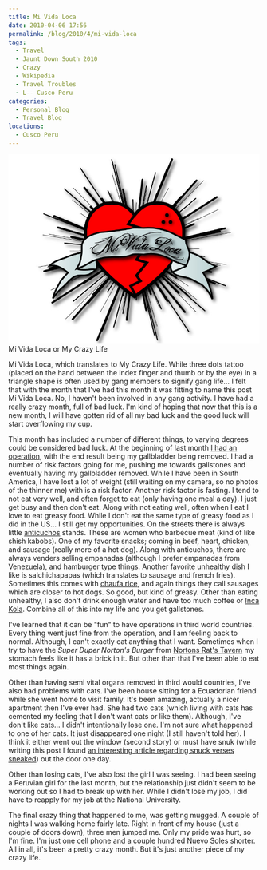 ```yaml
---
title: Mi Vida Loca
date: 2010-04-06 17:56
permalink: /blog/2010/4/mi-vida-loca
tags:
  - Travel
  - Jaunt Down South 2010
  - Crazy
  - Wikipedia
  - Travel Troubles
  - L-- Cusco Peru
categories:
  - Personal Blog
  - Travel Blog
locations: 
  - Cusco Peru
---
```



![ Mi Vida Loca or My Crazy Life ][1] Mi Vida Loca or My Crazy Life 

   [1]: /assets/media/adobe-illustrator-mi-vida-loca.jpg

Mi Vida Loca, which translates to My Crazy Life. While three dots tattoo (placed on the hand between the index finger and thumb or by the eye) in a triangle shape is often used by gang members to signify gang life… I felt that with the month that I've had this month it was fitting to name this post Mi Vida Loca. No, I haven't been involved in any gang activity. I have had a really crazy month, full of bad luck. I'm kind of hoping that now that this is a new month, I will have gotten rid of all my bad luck and the good luck will start overflowing my cup.

This month has included a number of different things, to varying degrees could be considered bad luck. At the beginning of last month [I had an operation][2], with the end result being my gallbladder being removed. I had a number of risk factors going for me, pushing me towards gallstones and eventually having my gallbladder removed. While I have been in South America, I have lost a lot of weight (still waiting on my camera, so no photos of the thinner me) with is a risk factor. Another risk factor is fasting. I tend to not eat very well, and often forget to eat (only having one meal a day). I just get busy and then don't eat. Along with not eating well, often when I eat I love to eat greasy food. While I don't eat the same type of greasy food as I did in the US… I still get my opportunities. On the streets there is always little [anticuchos][3] stands. These are women who barbecue meat (kind of like shish kabobs). One of my favorite snacks; coming in beef, heart, chicken, and sausage (really more of a hot dog). Along with anticuchos, there are always venders selling empanadas (although I prefer empanadas from Venezuela), and hamburger type things. Another favorite unhealthy dish I like is salchichapapas (which translates to sausage and french fries). Sometimes this comes with [chaufa rice][4], and again things they call sausages which are closer to hot dogs. So good, but kind of greasy. Other than eating unhealthy, I also don't drink enough water and have too much coffee or [Inca Kola][5]. Combine all of this into my life and you get gallstones.

   [2]: /blog/2010/03/students-protest-jacob-torres-goes-hospital
   [3]: http://en.wikipedia.org/wiki/Anticuchos (Anticuchos on Wikipedia)
   [4]: http://peru-recipes.com/2008/05/arroz-chaufa-chaufa-rice (Chaufa Rice Recipe)
   [5]: http://en.wikipedia.org/wiki/Inca_Kola (Wikipidia Article)

I've learned that it can be "fun" to have operations in third world countries. Every thing went just fine from the operation, and I am feeling back to normal. Although, I can't exactly eat anything that I want. Sometimes when I try to have the _Super Duper Norton's Burger_ from [Nortons Rat's Tavern][6] my stomach feels like it has a brick in it. But other than that I've been able to eat most things again.

   [6]: http://www.nortonrats.com/ (Nortons Rats Tavern)

Other than having semi vital organs removed in third would countries, I've also had problems with cats. I've been house sitting for a Ecuadorian friend while she went home to visit family. It's been amazing, actually a nicer apartment then I've ever had. She had two cats (which living with cats has cemented my feeling that I don't want cats or like them). Although, I've don't like cats… I didn't intentionally lose one. I'm not sure what happened to one of her cats. It just disappeared one night (I still haven't told her). I think it either went out the window (second story) or must have snuk (while writing this post I found [an interesting article regarding snuck verses sneaked][7]) out the door one day.

   [7]: http://daggle.com/sneaked-versus-snuck-past-tense-versus-past-participle-73 (Sneak and Snuck)

Other than losing cats, I've also lost the girl I was seeing. I had been seeing a Peruvian girl for the last month, but the relationship just didn't seem to be working out so I had to break up with her. While I didn't lose my job, I did have to reapply for my job at the National University.

The final crazy thing that happened to me, was getting mugged. A couple of nights I was walking home fairly late. Right in front of my house (just a couple of doors down), three men jumped me. Only my pride was hurt, so I'm fine. I'm just one cell phone and a couple hundred Nuevo Soles shorter. All in all, it's been a pretty crazy month. But it's just another piece of my crazy life.